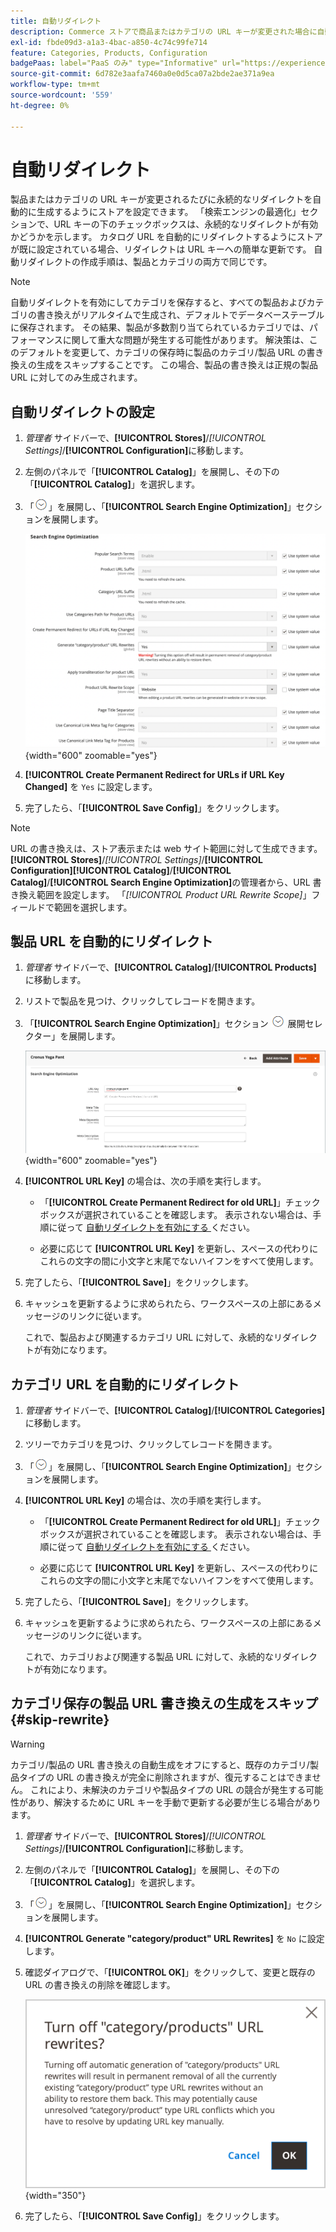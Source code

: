 ```yaml
---
title: 自動リダイレクト
description: Commerce ストアで商品またはカテゴリの URL キーが変更された場合に自動的にリダイレクトを生成するように設定する方法を説明します。
exl-id: fbde09d3-a1a3-4bac-a850-4c74c99fe714
feature: Categories, Products, Configuration
badgePaas: label="PaaS のみ" type="Informative" url="https://experienceleague.adobe.com/ja/docs/commerce/user-guides/product-solutions" tooltip="Adobe Commerce on Cloud プロジェクト（Adobeが管理する PaaS インフラストラクチャ）およびオンプレミスプロジェクトにのみ適用されます。"
source-git-commit: 6d782e3aafa7460a0e0d5ca07a2bde2ae371a9ea
workflow-type: tm+mt
source-wordcount: '559'
ht-degree: 0%

---
```


# 自動リダイレクト

製品またはカテゴリの URL キーが変更されるたびに永続的なリダイレクトを自動的に生成するようにストアを設定できます。 「検索エンジンの最適化」セクションで、URL キーの下のチェックボックスは、永続的なリダイレクトが有効かどうかを示します。 カタログ URL を自動的にリダイレクトするようにストアが既に設定されている場合、リダイレクトは URL キーへの簡単な更新です。 自動リダイレクトの作成手順は、製品とカテゴリの両方で同じです。

>[!NOTE]
>
>自動リダイレクトを有効にしてカテゴリを保存すると、すべての製品およびカテゴリの書き換えがリアルタイムで生成され、デフォルトでデータベーステーブルに保存されます。 その結果、製品が多数割り当てられているカテゴリでは、パフォーマンスに関して重大な問題が発生する可能性があります。 解決策は、このデフォルトを変更して、カテゴリの保存時に製品のカテゴリ/製品 URL の書き換えの生成をスキップすることです。 この場合、製品の書き換えは正規の製品 URL に対してのみ生成されます。

## 自動リダイレクトの設定

1. _管理者_ サイドバーで、**[!UICONTROL Stores]**/_[!UICONTROL Settings]_/**[!UICONTROL Configuration]**&#x200B;に移動します。

1. 左側のパネルで「**[!UICONTROL Catalog]**」を展開し、その下の「**[!UICONTROL Catalog]**」を選択します。

1. 「![ 展開セレクター ](../assets/icon-display-expand.png)」を展開し、「**[!UICONTROL Search Engine Optimization]**」セクションを展開します。

   ![ カタログ設定 – 検索エンジンの最適化 ](../configuration-reference/catalog/assets/catalog-search-engine-optimization.png){width="600" zoomable="yes"}

1. **[!UICONTROL Create Permanent Redirect for URLs if URL Key Changed]** を `Yes` に設定します。

1. 完了したら、「**[!UICONTROL Save Config]**」をクリックします。


>[!NOTE]
>
> URL の書き換えは、ストア表示または web サイト範囲に対して生成できます。 **[!UICONTROL Stores]**/_[!UICONTROL Settings]_/**[!UICONTROL Configuration]**&#x200B;**[!UICONTROL Catalog]**/**[!UICONTROL Catalog]**/**[!UICONTROL Search Engine Optimization]**&#x200B;の管理者から、URL 書き換え範囲を設定します。 「_[!UICONTROL Product URL Rewrite Scope]_」フィールドで範囲を選択します。

## 製品 URL を自動的にリダイレクト

1. _管理者_ サイドバーで、**[!UICONTROL Catalog]**/**[!UICONTROL Products]** に移動します。

1. リストで製品を見つけ、クリックしてレコードを開きます。

1. 「**[!UICONTROL Search Engine Optimization]**」セクション ![&#128279;](../assets/icon-display-expand.png) 展開セレクター」を展開します。

   ![ 製品検索エンジンの最適化 – 永続的なリダイレクト ](./assets/product-search-engine-optimization-create-permanent-redirect.png){width="600" zoomable="yes"}

1. **[!UICONTROL URL Key]** の場合は、次の手順を実行します。

   - 「**[!UICONTROL Create Permanent Redirect for old URL]**」チェックボックスが選択されていることを確認します。 表示されない場合は、手順に従って [ 自動リダイレクトを有効にする ](url-rewrite.md#configure-url-rewrites) ください。

   - 必要に応じて **[!UICONTROL URL Key]** を更新し、スペースの代わりにこれらの文字の間に小文字と末尾でないハイフンをすべて使用します。

1. 完了したら、「**[!UICONTROL Save]**」をクリックします。

1. キャッシュを更新するように求められたら、ワークスペースの上部にあるメッセージのリンクに従います。

   これで、製品および関連するカテゴリ URL に対して、永続的なリダイレクトが有効になります。

## カテゴリ URL を自動的にリダイレクト

1. _管理者_ サイドバーで、**[!UICONTROL Catalog]**/**[!UICONTROL Categories]** に移動します。

1. ツリーでカテゴリを見つけ、クリックしてレコードを開きます。

1. 「![ 展開セレクター ](../assets/icon-display-expand.png)」を展開し、「**[!UICONTROL Search Engine Optimization]**」セクションを展開します。

1. **[!UICONTROL URL Key]** の場合は、次の手順を実行します。

   - 「**[!UICONTROL Create Permanent Redirect for old URL]**」チェックボックスが選択されていることを確認します。 表示されない場合は、手順に従って [ 自動リダイレクトを有効にする ](url-rewrite.md#configure-url-rewrites) ください。

   - 必要に応じて **[!UICONTROL URL Key]** を更新し、スペースの代わりにこれらの文字の間に小文字と末尾でないハイフンをすべて使用します。

1. 完了したら、「**[!UICONTROL Save]**」をクリックします。

1. キャッシュを更新するように求められたら、ワークスペースの上部にあるメッセージのリンクに従います。

   これで、カテゴリおよび関連する製品 URL に対して、永続的なリダイレクトが有効になります。

## カテゴリ保存の製品 URL 書き換えの生成をスキップ {#skip-rewrite}

>[!WARNING]
>
>カテゴリ/製品の URL 書き換えの自動生成をオフにすると、既存のカテゴリ/製品タイプの URL の書き換えが完全に削除されますが、復元することはできません。 これにより、未解決のカテゴリや製品タイプの URL の競合が発生する可能性があり、解決するために URL キーを手動で更新する必要が生じる場合があります。

1. _管理者_ サイドバーで、**[!UICONTROL Stores]**/_[!UICONTROL Settings]_/**[!UICONTROL Configuration]**&#x200B;に移動します。

1. 左側のパネルで「**[!UICONTROL Catalog]**」を展開し、その下の「**[!UICONTROL Catalog]**」を選択します。

1. 「![ 展開セレクター ](../assets/icon-display-expand.png)」を展開し、「**[!UICONTROL Search Engine Optimization]**」セクションを展開します。

1. **[!UICONTROL Generate "category/product" URL Rewrites]** を `No` に設定します。

1. 確認ダイアログで、「**[!UICONTROL OK]**」をクリックして、変更と既存の URL の書き換えの削除を確認します。

   ![ カテゴリ/製品 URL の書き換えを無効にする – 確認 ](./assets/seo-rewrite-off.png){width="350"}

1. 完了したら、「**[!UICONTROL Save Config]**」をクリックします。
